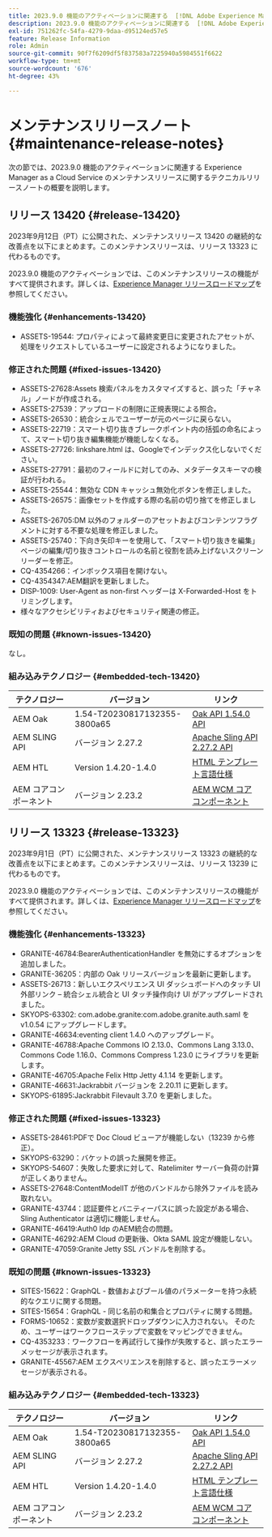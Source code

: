```yaml
---
title: 2023.9.0 機能のアクティベーションに関連する  [!DNL Adobe Experience Manager]  as a Cloud Service のメンテナンスリリースノート。
description: 2023.9.0 機能のアクティベーションに関連する  [!DNL Adobe Experience Manager]  as a Cloud Service のメンテナンスリリースノート。
exl-id: 751262fc-54fa-4279-9daa-d95124ed57e5
feature: Release Information
role: Admin
source-git-commit: 90f7f6209df5f837583a7225940a5984551f6622
workflow-type: tm+mt
source-wordcount: '676'
ht-degree: 43%

---
```


# メンテナンスリリースノート {#maintenance-release-notes}

次の節では、2023.9.0 機能のアクティベーションに関連する Experience Manager as a Cloud Service のメンテナンスリリースに関するテクニカルリリースノートの概要を説明します。

## リリース 13420 {#release-13420}

2023年9月12日（PT）に公開された、メンテナンスリリース 13420 の継続的な改善点を以下にまとめます。このメンテナンスリリースは、リリース 13323 に代わるものです。

2023.9.0 機能のアクティベーションでは、このメンテナンスリリースの機能がすべて提供されます。詳しくは、[Experience Manager リリースロードマップ](https://experienceleague.adobe.com/docs/experience-manager-release-information/aem-release-updates/update-releases-roadmap.html?lang=ja)を参照してください。

### 機能強化 {#enhancements-13420}

- ASSETS-19544: プロパティによって最終変更日に変更されたアセットが、処理をリクエストしているユーザーに設定されるようになりました。

### 修正された問題 {#fixed-issues-13420}

- ASSETS-27628:Assets 検索パネルをカスタマイズすると、誤った「チャネル」ノードが作成される。
- ASSETS-27539：アップロードの制限に正規表現による照合。
- ASSETS-26530：統合シェルでユーザーが元のページに戻らない。
- ASSETS-22719：スマート切り抜きブレークポイント内の括弧の命名によって、スマート切り抜き編集機能が機能しなくなる。
- ASSETS-27726: linkshare.html は、Googleでインデックス化しないでください。
- ASSETS-27791：最初のフィールドに対してのみ、メタデータスキーマの検証が行われる。
- ASSETS-25544：無効な CDN キャッシュ無効化ボタンを修正しました。
- ASSETS-26575：画像セットを作成する際の名前の切り捨てを修正しました。
- ASSETS-26705:DM 以外のフォルダーのアセットおよびコンテンツフラグメントに対する不要な処理を修正しました。
- ASSETS-25740：下向き矢印キーを使用して、「スマート切り抜きを編集」ページの編集/切り抜きコントロールの名前と役割を読み上げないスクリーンリーダーを修正。
- CQ-4354266：インボックス項目を開けない。
- CQ-4354347:AEM翻訳を更新しました。
- DISP-1009: User-Agent as non-first ヘッダーは X-Forwarded-Host をトリミングします。
- 様々なアクセシビリティおよびセキュリティ関連の修正。

### 既知の問題 {#known-issues-13420}

なし。

### 組み込みテクノロジー {#embedded-tech-13420}

| テクノロジー | バージョン | リンク |
|---|---|---|
| AEM Oak | 1.54-T20230817132355-3800a65 | [Oak API 1.54.0 API](https://www.javadoc.io/doc/org.apache.jackrabbit/oak-api/1.54.0/index.html) |
| AEM SLING API | バージョン 2.27.2 | [Apache Sling API 2.27.2 API](https://www.javadoc.io/doc/org.apache.sling/org.apache.sling.api/latest/index.html) |
| AEM HTL | Version 1.4.20-1.4.0 | [HTML テンプレート言語仕様](https://github.com/adobe/htl-spec) |
| AEM コアコンポーネント | バージョン 2.23.2 | [AEM WCM コアコンポーネント](https://github.com/adobe/aem-core-wcm-components) |

## リリース 13323 {#release-13323}

2023年9月1日（PT）に公開された、メンテナンスリリース 13323 の継続的な改善点を以下にまとめます。このメンテナンスリリースは、リリース 13239 に代わるものです。

2023.9.0 機能のアクティベーションでは、このメンテナンスリリースの機能がすべて提供されます。詳しくは、[Experience Manager リリースロードマップ](https://experienceleague.adobe.com/docs/experience-manager-release-information/aem-release-updates/update-releases-roadmap.html?lang=ja)を参照してください。

### 機能強化 {#enhancements-13323}

- GRANITE-46784:BearerAuthenticationHandler を無効にするオプションを追加しました。
- GRANITE-36205：内部の Oak リリースバージョンを最新に更新します。
- ASSETS-26713：新しいエクスペリエンス UI ダッシュボードへのタッチ UI 外部リンク – 統合シェル統合と UI タッチ操作向け UI がアップグレードされました。
- SKYOPS-63302: com.adobe.granite:com.adobe.granite.auth.saml を v1.0.54 にアップグレードします。
- GRANITE-46634:eventing client 1.4.0 へのアップグレード。
- GRANITE-46788:Apache Commons IO 2.13.0、Commons Lang 3.13.0、Commons Code 1.16.0、Commons Compress 1.23.0 にライブラリを更新します。
- GRANITE-46705:Apache Felix Http Jetty 4.1.14 を更新します。
- GRANITE-46631:Jackrabbit バージョンを 2.20.11 に更新します。
- SKYOPS-61895:Jackrabbit Filevault 3.7.0 を更新しました。

### 修正された問題 {#fixed-issues-13323}

- ASSETS-28461:PDFで Doc Cloud ビューアが機能しない（13239 から修正）。
- SKYOPS-63290：バケットの誤った展開を修正。
- SKYOPS-54607：失敗した要求に対して、Ratelimiter サーバー負荷の計算が正しくありません。
- ASSETS-27648:ContentModelIT が他のバンドルから除外ファイルを読み取れない。
- GRANITE-43744：認証要件とバニティーパスに誤った設定がある場合、Sling Authenticator は適切に機能しません。
- GRANITE-46419:Auth0 Idp のAEM統合の問題。
- GRANITE-46292:AEM Cloud の更新後、Okta SAML 設定が機能しない。
- GRANITE-47059:Granite Jetty SSL バンドルを削除する。

### 既知の問題 {#known-issues-13323}

- SITES-15622：GraphQL - 数値およびブール値のパラメーターを持つ永続的なクエリに関する問題。
- SITES-15654：GraphQL - 同じ名前の和集合とプロパティに関する問題。
- FORMS-10652：変数が変数選択ドロップダウンに入力されない。 そのため、ユーザーはワークフローステップで変数をマッピングできません。
- CQ-4353233：ワークフローを再試行して操作が失敗すると、誤ったエラーメッセージが表示されます。
- GRANITE-45567:AEM エクスペリエンスを削除すると、誤ったエラーメッセージが表示される。

### 組み込みテクノロジー {#embedded-tech-13323}

| テクノロジー | バージョン | リンク |
|---|---|---|
| AEM Oak | 1.54-T20230817132355-3800a65 | [Oak API 1.54.0 API](https://www.javadoc.io/doc/org.apache.jackrabbit/oak-api/1.54.0/index.html) |
| AEM SLING API | バージョン 2.27.2 | [Apache Sling API 2.27.2 API](https://www.javadoc.io/doc/org.apache.sling/org.apache.sling.api/latest/index.html) |
| AEM HTL | Version 1.4.20-1.4.0 | [HTML テンプレート言語仕様](https://github.com/adobe/htl-spec) |
| AEM コアコンポーネント | バージョン 2.23.2 | [AEM WCM コアコンポーネント](https://github.com/adobe/aem-core-wcm-components) |
